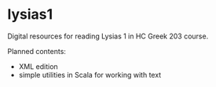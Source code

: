 # lysias1

Digital resources for reading Lysias 1 in HC Greek 203 course.

Planned contents:

- XML edition
- simple utilities in Scala for working with text
